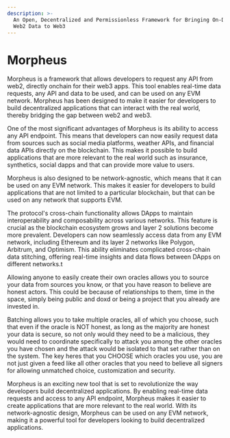 ```yaml
---
description: >-
  An Open, Decentralized and Permissionless Framework for Bringing On-Demand
  Web2 Data to Web3
---
```


# Morpheus

Morpheus is a framework that allows developers to request any API from web2, directly onchain for their web3 apps. This tool enables real-time data requests, any API and data to be used, and can be used on any EVM network. Morpheus has been designed to make it easier for developers to build decentralized applications that can interact with the real world, thereby bridging the gap between web2 and web3.

One of the most significant advantages of Morpheus is its ability to access any API endpoint. This means that developers can now easily request data from sources such as social media platforms, weather APIs, and financial data APIs directly on the blockchain. This makes it possible to build applications that are more relevant to the real world such as insurance, synthetics, social dapps and that can provide more value to users.

Morpheus is also designed to be network-agnostic, which means that it can be used on any EVM network. This makes it easier for developers to build applications that are not limited to a particular blockchain, but that can be used on any network that supports EVM.

The protocol's cross-chain functionality allows DApps to maintain interoperability and composability across various networks. This feature is crucial as the blockchain ecosystem grows and layer 2 solutions become more prevalent. Developers can now seamlessly access data from any EVM network, including Ethereum and its layer 2 networks like Polygon, Arbitrum, and Optimism. This ability eliminates complicated cross-chain data stitching, offering real-time insights and data flows between DApps on different networks.t

Allowing anyone to easily create their own oracles allows you to source your data from sources you know, or that you have reason to believe are honest actors. This could be because of relationships to them, time in the space, simply being public and doxd or being a project that you already are invested in.

Batching allows you to take multiple oracles, all of which you choose, such that even if the oracle is NOT honest, as long as the majority are honest your data is secure, so not only would they need to be a malicious, they would need to coordinate specifically to attack you among the other oracles you have chosen and the attack would be isolated to that set rather than on the system. The key heres that you CHOOSE which oracles you use, you are not just given a feed like all other oracles that you need to believe all signers for allowing unmatched choice, customization and security.

Morpheus is an exciting new tool that is set to revolutionize the way developers build decentralized applications. By enabling real-time data requests and access to any API endpoint, Morpheus makes it easier to create applications that are more relevant to the real world. With its network-agnostic design, Morpheus can be used on any EVM network, making it a powerful tool for developers looking to build decentralized applications.
